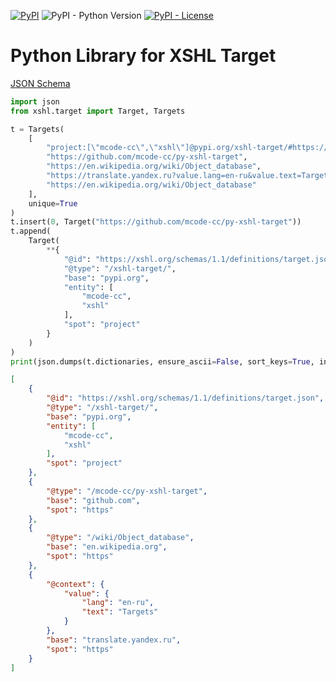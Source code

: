 [![PyPI](https://img.shields.io/pypi/v/xshl-target)](https://pypi.org/project/xshl-target/)
![PyPI - Python Version](https://img.shields.io/pypi/pyversions/xshl-target)
[![PyPI - License](https://img.shields.io/pypi/l/xshl-target)](https://github.com/mcode-cc/py-xshl-target/blob/main/LICENSE)


# Python Library for XSHL Target

[JSON Schema](https://xshl.org/schemas/1.1/definitions/target.json) 


```python
import json
from xshl.target import Target, Targets

t = Targets(
    [
        "project:[\"mcode-cc\",\"xshl\"]@pypi.org/xshl-target/#https://xshl.org/schemas/1.1/definitions/target.json",
        "https://github.com/mcode-cc/py-xshl-target",
        "https://en.wikipedia.org/wiki/Object_database",
        "https://translate.yandex.ru?value.lang=en-ru&value.text=Targets",
        "https://en.wikipedia.org/wiki/Object_database"
    ],
    unique=True
)
t.insert(0, Target("https://github.com/mcode-cc/py-xshl-target"))
t.append(
    Target(
        **{
            "@id": "https://xshl.org/schemas/1.1/definitions/target.json",
            "@type": "/xshl-target/",
            "base": "pypi.org",
            "entity": [
                "mcode-cc",
                "xshl"
            ],
            "spot": "project"
        }
    )
)
print(json.dumps(t.dictionaries, ensure_ascii=False, sort_keys=True, indent=4))
```

```json
[
    {
        "@id": "https://xshl.org/schemas/1.1/definitions/target.json",
        "@type": "/xshl-target/",
        "base": "pypi.org",
        "entity": [
            "mcode-cc",
            "xshl"
        ],
        "spot": "project"
    },
    {
        "@type": "/mcode-cc/py-xshl-target",
        "base": "github.com",
        "spot": "https"
    },
    {
        "@type": "/wiki/Object_database",
        "base": "en.wikipedia.org",
        "spot": "https"
    },
    {
        "@context": {
            "value": {
                "lang": "en-ru",
                "text": "Targets"
            }
        },
        "base": "translate.yandex.ru",
        "spot": "https"
    }
]
```
